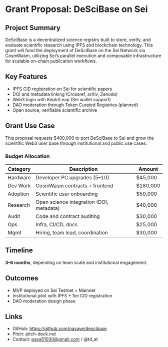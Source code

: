 
# Grant Proposal: DeSciBase on Sei

## Project Summary

DeSciBase is a decentralized science registry built to store, verify, and evaluate scientific research using IPFS and blockchain technology. This grant will fund the deployment of DeSciBase on the Sei Network via CosmWasm, utilizing Sei’s parallel execution and composable infrastructure for scalable on-chain publication workflows.

## Key Features

- IPFS CID registration on Sei for scientific papers
- DOI and metadata linking (Crossref, arXiv, Zenodo)
- Web3 login with Keplr/Leap (Sei wallet support)
- DAO moderation through Token Curated Registries (planned)
- Open source, verifiable scientific archive

## Grant Use Case

This proposal requests $400,000 to port DeSciBase to Sei and grow the scientific Web3 user base through institutional and public use cases.

### Budget Allocation

| Category | Description | Amount |
|----------|-------------|--------|
| Hardware | Developer PC upgrades (5–10) | $45,000 |
| Dev Work | CosmWasm contracts + frontend | $180,000 |
| Adoption | Scientific user onboarding | $50,000 |
| Research | Open science integration (DOI, metadata) | $40,000 |
| Audit | Code and contract auditing | $30,000 |
| Ops | Infra, CI/CD, docs | $25,000 |
| Mgmt | Hiring, team lead, coordination | $30,000 |

## Timeline

**3–6 months**, depending on team scale and institutional engagement.

## Outcomes

- MVP deployed on Sei Testnet + Mainnet
- Institutional pilot with IPFS + Sei CID registration
- DAO moderation design phase

## Links

- GitHub: https://github.com/pavave/descibase
- Pitch: pitch-deck.md
- Contact: pava51030@gmail.com / @td_at
